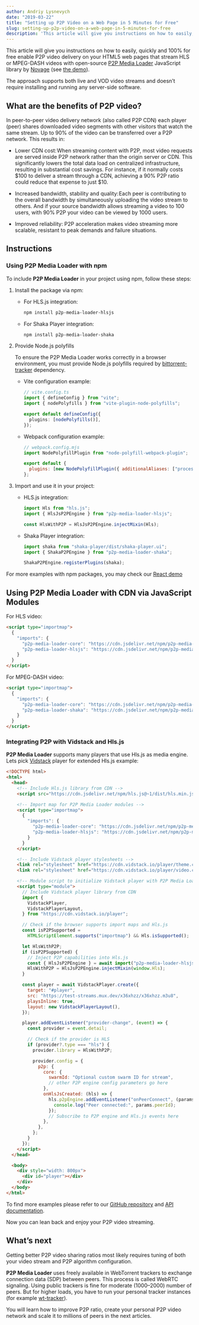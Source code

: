 ```yaml
---
author: Andriy Lysnevych
date: "2019-03-22"
title: "Setting up P2P Video on a Web Page in 5 Minutes for Free"
slug: setting-up-p2p-video-on-a-web-page-in-5-minutes-for-free
description: 'This article will give you instructions on how to easily, quickly and 100% for free enable P2P video delivery on your HTML5 web pages that stream HLS or MPEG-DASH videos with open-source <a href="https://github.com/novage/p2p-media-loader">P2P Media Loader</a> JavaScript library by <a href="https://novage.com.ua/">Novage</a> (see <a href="http://novage.com.ua/p2p-media-loader/demo">the demo</a>).'
---
```


This article will give you instructions on how to easily, quickly and 100% for free enable P2P video delivery on your HTML5 web pages that stream HLS or MPEG-DASH videos with open-source [P2P Media Loader](https://github.com/novage/p2p-media-loader) JavaScript library by [Novage](https://novage.com.ua/) (see [the demo](http://novage.com.ua/p2p-media-loader/demo)).

The approach supports both live and VOD video streams and doesn’t require installing and running any server-side software.

## What are the benefits of P2P video?

In peer-to-peer video delivery network (also called P2P CDN) each player (peer) shares downloaded video segments with other visitors that watch the same stream. Up to 90% of the video can be transferred over a P2P network. This results in:

- Lower CDN cost: When streaming content with P2P, most video requests are served inside P2P network rather than the origin server or CDN. This significantly lowers the total data load on centralized infrastructure, resulting in substantial cost savings. For instance, if it normally costs $100 to deliver a stream through a CDN, achieving a 90% P2P ratio could reduce that expense to just $10.

- Increased bandwidth, stability and quality: Each peer is contributing to the overall bandwidth by simultaneously uploading the video stream to others. And if your source bandwidth allows streaming a video to 100 users, with 90% P2P your video can be viewed by 1000 users.

- Improved reliability: P2P acceleration makes video streaming more scalable, resistant to peak demands and failure situations.

## Instructions

### Using P2P Media Loader with npm

To include **P2P Media Loader** in your project using npm, follow these steps:

1. Install the package via npm:

   - For HLS.js integration:

     ```bash
     npm install p2p-media-loader-hlsjs
     ```

   - For Shaka Player integration:
     ```bash
     npm install p2p-media-loader-shaka
     ```

2. Provide Node.js polyfills

   To ensure the P2P Media Loader works correctly in a browser environment, you must provide Node.js polyfills required by [bittorrent-tracker](https://www.npmjs.com/package/bittorrent-tracker) dependency.

   - Vite configuration example:

     ```typescript
     // vite.config.ts
     import { defineConfig } from "vite";
     import { nodePolyfills } from "vite-plugin-node-polyfills";

     export default defineConfig({
       plugins: [nodePolyfills()],
     });
     ```

   - Webpack configuration example:

     ```javascript
     // webpack.config.mjs
     import NodePolyfillPlugin from "node-polyfill-webpack-plugin";

     export default {
       plugins: [new NodePolyfillPlugin({ additionalAliases: ["process"] })],
     };
     ```

3. Import and use it in your project:

   - HLS.js integration:

     ```typescript
     import Hls from "hls.js";
     import { HlsJsP2PEngine } from "p2p-media-loader-hlsjs";

     const HlsWithP2P = HlsJsP2PEngine.injectMixin(Hls);
     ```

   - Shaka Player integration:

     ```typescript
     import shaka from "shaka-player/dist/shaka-player.ui";
     import { ShakaP2PEngine } from "p2p-media-loader-shaka";

     ShakaP2PEngine.registerPlugins(shaka);
     ```

For more examples with npm packages, you may check our [React demo](https://github.com/Novage/p2p-media-loader/tree/main/packages/p2p-media-loader-demo/src/components/players)

## Using P2P Media Loader with CDN via JavaScript Modules

For HLS video:

```html
<script type="importmap">
  {
    "imports": {
      "p2p-media-loader-core": "https://cdn.jsdelivr.net/npm/p2p-media-loader-core@^2/dist/p2p-media-loader-core.es.min.js",
      "p2p-media-loader-hlsjs": "https://cdn.jsdelivr.net/npm/p2p-media-loader-hlsjs@^2/dist/p2p-media-loader-hlsjs.es.min.js"
    }
  }
</script>
```

For MPEG-DASH video:

```html
<script type="importmap">
  {
    "imports": {
      "p2p-media-loader-core": "https://cdn.jsdelivr.net/npm/p2p-media-loader-core@^2/dist/p2p-media-loader-core.es.min.js",
      "p2p-media-loader-shaka": "https://cdn.jsdelivr.net/npm/p2p-media-loader-shaka@^2/dist/p2p-media-loader-shaka.es.min.js"
    }
  }
</script>
```

### Integrating P2P with Vidstack and Hls.js

**P2P Media Loader** supports many players that use Hls.js as media engine. Lets pick [Vidstack](https://www.vidstack.io/) player for extended Hls.js example:

```html
<!DOCTYPE html>
<html>
  <head>
    <!-- Include Hls.js library from CDN -->
    <script src="https://cdn.jsdelivr.net/npm/hls.js@~1/dist/hls.min.js"></script>

    <!-- Import map for P2P Media Loader modules -->
    <script type="importmap">
      {
        "imports": {
          "p2p-media-loader-core": "https://cdn.jsdelivr.net/npm/p2p-media-loader-core@^2/dist/p2p-media-loader-core.es.min.js",
          "p2p-media-loader-hlsjs": "https://cdn.jsdelivr.net/npm/p2p-media-loader-hlsjs@^2/dist/p2p-media-loader-hlsjs.es.min.js"
        }
      }
    </script>

    <!-- Include Vidstack player stylesheets -->
    <link rel="stylesheet" href="https://cdn.vidstack.io/player/theme.css" />
    <link rel="stylesheet" href="https://cdn.vidstack.io/player/video.css" />

    <!-- Module script to initialize Vidstack player with P2P Media Loader -->
    <script type="module">
      // Include Vidstack player library from CDN
      import {
        VidstackPlayer,
        VidstackPlayerLayout,
      } from "https://cdn.vidstack.io/player";

      // Check if the browser supports import maps and Hls.js
      const isP2PSupported =
        HTMLScriptElement.supports("importmap") && Hls.isSupported();

      let HlsWithP2P;
      if (isP2PSupported) {
        // Inject P2P capabilities into Hls.js
        const { HlsJsP2PEngine } = await import("p2p-media-loader-hlsjs");
        HlsWithP2P = HlsJsP2PEngine.injectMixin(window.Hls);
      }

      const player = await VidstackPlayer.create({
        target: "#player",
        src: "https://test-streams.mux.dev/x36xhzz/x36xhzz.m3u8",
        playsInline: true,
        layout: new VidstackPlayerLayout(),
      });

      player.addEventListener("provider-change", (event) => {
        const provider = event.detail;

        // Check if the provider is HLS
        if (provider?.type === "hls") {
          provider.library = HlsWithP2P;

          provider.config = {
            p2p: {
              core: {
                swarmId: "Optional custom swarm ID for stream",
                // other P2P engine config parameters go here
              },
              onHlsJsCreated: (hls) => {
                hls.p2pEngine.addEventListener("onPeerConnect", (params) => {
                  console.log("Peer connected:", params.peerId);
                });
                // Subscribe to P2P engine and Hls.js events here
              },
            },
          };
        }
      });
    </script>
  </head>

  <body>
    <div style="width: 800px">
      <div id="player"></div>
    </div>
  </body>
</html>
```

To find more examples please refer to our [GitHub repository](https://github.com/Novage/p2p-media-loader/) and [API documentation](https://novage.github.io/p2p-media-loader/docs/latest/).

Now you can lean back and enjoy your P2P video streaming.

## What’s next

Getting better P2P video sharing ratios most likely requires tuning of both your video stream and P2P algorithm configuration.

**P2P Media Loader** uses freely available in WebTorrent trackers to exchange connection data (SDP) between peers. This process is called WebRTC signaling. Using public trackers is fine for moderate (1000–2000) number of peers. But for higher loads, you have to run your personal tracker instances (for example [wt-tracker](https://github.com/Novage/wt-tracker)).

You will learn how to improve P2P ratio, create your personal P2P video network and scale it to millions of peers in the next articles.
